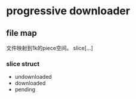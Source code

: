 # progressive downloader
## file map
文件映射到1k的piece空间。
slice[...]
### slice struct
- undownloaded
- downloaded
- pending
